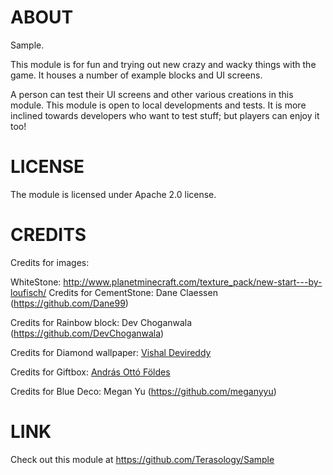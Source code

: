 ﻿# ABOUT

Sample.

This module is for fun and trying out new crazy and wacky things with the game. 
It houses a number of example blocks and UI screens.

 
A person can test their UI screens and other various creations in this module.
This module is open to local developments and tests.
It is more inclined towards developers who want to test stuff; but players can enjoy it too!

# LICENSE

The module is licensed under Apache 2.0 license.

# CREDITS

Credits for images:

WhiteStone: http://www.planetminecraft.com/texture_pack/new-start---by-loufisch/
Credits for CementStone: Dane Claessen (https://github.com/Dane99)

Credits for 
Rainbow block: Dev Choganwala (https://github.com/DevChoganwala)


Credits for Diamond wallpaper: [Vishal Devireddy](https://github.com/TwoTau)


Credits for Giftbox: [András Ottó Földes](https://github.com/andriii25)

Credits for 
Blue Deco: Megan Yu (https://github.com/meganyyu)

# LINK

Check out this module at https://github.com/Terasology/Sample